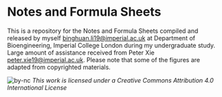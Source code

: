 # Notes and Formula Sheets

This is a repository for the Notes and Formula Sheets compiled and released by myself <binghuan.li19@imperial.ac.uk> at Department of Bioengineering, Imperial College London during my undergraduate study. Large amount of assistance received from Peter Xie <peter.xie19@imperial.ac.uk>. Please note that some of the figures are adapted from copyrighted materials.

![by-nc](https://binghuan.li/_include/imgs/by-nc.svg)
_This work is licensed under a Creative Commons Attribution 4.0 International License_ 
